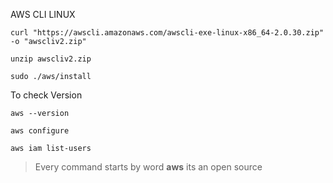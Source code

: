AWS CLI LINUX

```
curl "https://awscli.amazonaws.com/awscli-exe-linux-x86_64-2.0.30.zip" -o "awscliv2.zip"
```

```
unzip awscliv2.zip
```
```
sudo ./aws/install
```

To check Version
```
aws --version
```

```
aws configure
```

```
aws iam list-users
```
> Every command starts by word **aws**
> its an open source
> 
